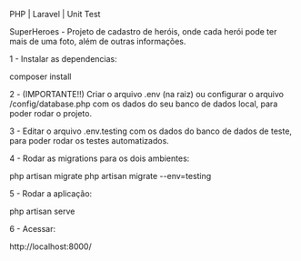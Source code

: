 PHP | Laravel | Unit Test 

SuperHeroes - Projeto de cadastro de heróis, onde cada herói pode ter mais de uma foto, além de outras informações.

1 - Instalar as dependencias:

composer install

2 - (IMPORTANTE!!) Criar o arquivo .env (na raiz) ou configurar o arquivo /config/database.php com os dados do seu banco de dados local, para poder rodar o projeto.

3 - Editar o arquivo .env.testing com os dados do banco de dados de teste, para poder rodar os testes automatizados.

4 - Rodar as migrations para os dois ambientes:

php artisan migrate
php artisan migrate --env=testing

5 - Rodar a aplicação:

php artisan serve

6 - Acessar: 

http://localhost:8000/